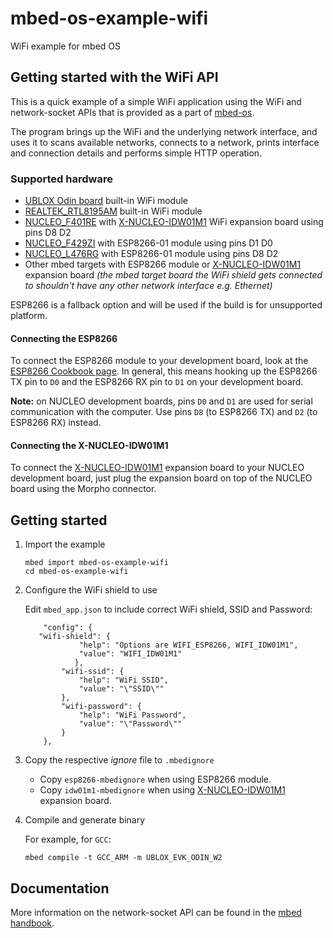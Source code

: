 # mbed-os-example-wifi #

WiFi example for mbed OS

## Getting started with the WiFi API ##

This is a quick example of a simple WiFi application using the WiFi and network-socket APIs that is provided as a part of [mbed-os](github.com/armmbed/mbed-os).

The program brings up the WiFi and the underlying network interface, and uses it to scans available networks, connects to a network, prints interface and connection details and performs simple HTTP operation.

### Supported hardware ###

* [UBLOX Odin board](https://developer.mbed.org/platforms/ublox-EVK-ODIN-W2/) built-in WiFi module
* [REALTEK_RTL8195AM](https://developer.mbed.org/platforms/REALTEK-RTL8195AM/) built-in WiFi module
* [NUCLEO_F401RE](https://developer.mbed.org/platforms/ST-Nucleo-F401RE/) with [X-NUCLEO-IDW01M1](https://developer.mbed.org/components/X-NUCLEO-IDW01M1/) WiFi expansion board using pins D8 D2
* [NUCLEO_F429ZI](https://developer.mbed.org/platforms/ST-Nucleo-F429ZI/) with ESP8266-01 module using pins D1 D0
* [NUCLEO_L476RG](https://developer.mbed.org/platforms/ST-Nucleo-L476RG/) with ESP8266-01 module using pins D8 D2
* Other mbed targets with ESP8266 module or [X-NUCLEO-IDW01M1](https://developer.mbed.org/components/X-NUCLEO-IDW01M1/) expansion board
  *(the mbed target board the WiFi shield gets connected to shouldn't have any other network interface e.g. Ethernet)*

ESP8266 is a fallback option and will be used if the build is for unsupported platform.

#### Connecting the ESP8266 ####
To connect the ESP8266 module to your development board, look at the [ESP8266 Cookbook page](https://developer.mbed.org/users/4180_1/notebook/using-the-esp8266-with-the-mbed-lpc1768/). In general, this means hooking up the ESP8266 TX pin to `D0` and the ESP8266 RX pin to `D1` on your development board.

**Note:** on NUCLEO development boards, pins `D0` and `D1` are used for serial communication with the computer. Use pins `D8` (to ESP8266 TX) and `D2` (to ESP8266 RX) instead.

#### Connecting the X-NUCLEO-IDW01M1 ####
To connect the [X-NUCLEO-IDW01M1](https://developer.mbed.org/components/X-NUCLEO-IDW01M1/) expansion board to your NUCLEO development board, just plug the expansion board on top of the NUCLEO board using the Morpho connector.

##  Getting started

1. Import the example

   ```
   mbed import mbed-os-example-wifi
   cd mbed-os-example-wifi
   ```
2. Configure the WiFi shield to use

   Edit ```mbed_app.json``` to include correct WiFi shield, SSID and Password:

   ```
       "config": { 
 	  "wifi-shield": {
               "help": "Options are WIFI_ESP8266, WIFI_IDW01M1",
               "value": "WIFI_IDW01M1"
        	  },
           "wifi-ssid": {
               "help": "WiFi SSID",
               "value": "\"SSID\""
           },
           "wifi-password": {
               "help": "WiFi Password",
               "value": "\"Password\""
           }
       },
   ```

3. Copy the respective _ignore_ file to `.mbedignore`
   * Copy `esp8266-mbedignore` when using ESP8266 module.
   * Copy `idw01m1-mbedignore` when using [X-NUCLEO-IDW01M1](https://developer.mbed.org/components/X-NUCLEO-IDW01M1/) expansion board.
  
4. Compile and generate binary

   For example, for `GCC`:

   ```
   mbed compile -t GCC_ARM -m UBLOX_EVK_ODIN_W2
   ```

## Documentation ##

More information on the network-socket API can be found in the [mbed handbook](https://docs.mbed.com/docs/mbed-os-api-reference/en/5.2/APIs/communication/network_sockets/).
